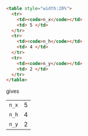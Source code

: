 
```html
<table style="width:20%">
  <tr>
    <td><code>n_x</code></td>
    <td> 5 </td> 
  </tr>
  <tr>
    <td><code>n_h</code></td>
    <td> 4 </td> 
  </tr>
  <tr>
    <td><code>n_y</code></td>
    <td> 2 </td> 
  </tr>
</table>
```
gives

<table style="width:20%">
  <tr>
    <td><code>n_x</code></td>
    <td> 5 </td> 
  </tr>
  <tr>
    <td><code>n_h</code></td>
    <td> 4 </td> 
  </tr>
  <tr>
    <td><code>n_y</code></td>
    <td> 2 </td> 
  </tr>
</table>
